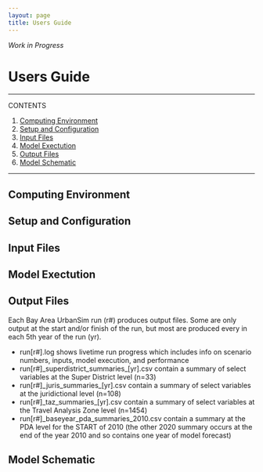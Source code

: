 ```yaml
---
layout: page
title: Users Guide
---
```


*Work in Progress*

# Users Guide

---
CONTENTS
 
1. [Computing Environment](#computing-environment)
2. [Setup and Configuration](#setup-and-configuration)
3. [Input Files](#input-files)
4. [Model Exectution](#model-exectution)
5. [Output Files](#output-files)
6. [Model Schematic](#model-schematic)

---

## Computing Environment

## Setup and Configuration

## Input Files

## Model Exectution

## Output Files
Each Bay Area UrbanSim run (r#) produces output files. Some are only output at the start and/or finish of the run, but most are produced every in each 5th year of the run (yr).
* run[r#].log shows livetime run progress which includes info on scenario numbers, inputs, model execution, and performance
* run[r#]\_superdistrict_summaries\_[yr].csv contain a summary of select variables at the Super District level (n=33)
* run[r#]\_juris_summaries\_[yr].csv contain a summary of select variables at the juridictional level (n=108)
* run[r#]\_taz_summaries\_[yr].csv contain a summary of select variables at the Travel Analysis Zone level (n=1454)
* run[r#]\_baseyear\_pda_summaries\_2010.csv contain a summary at the PDA level for the START of 2010 (the other 2020 summary occurs at the end of the year 2010 and so contains one year of model forecast)




## Model Schematic

